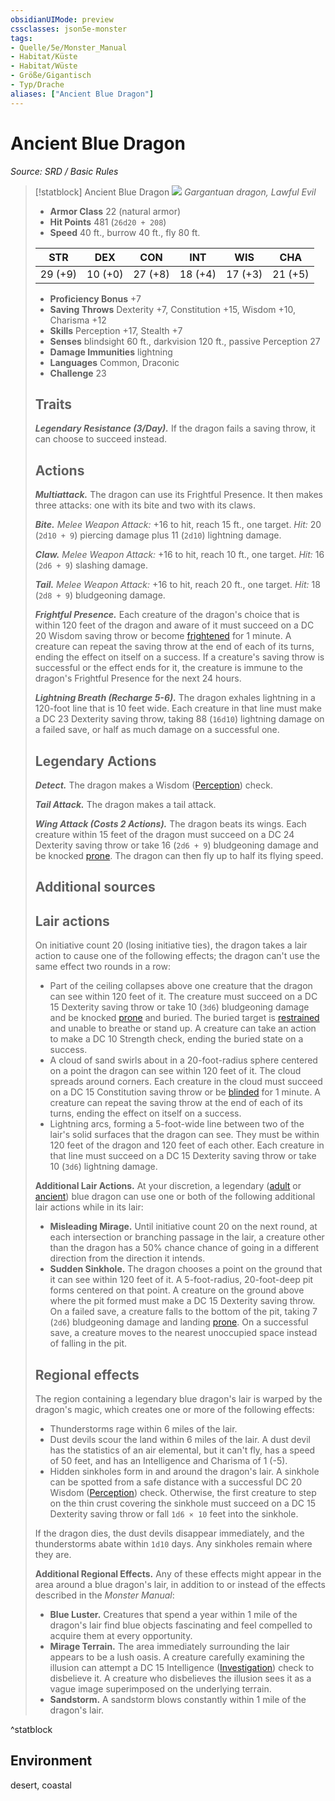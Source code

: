 ```yaml
---
obsidianUIMode: preview
cssclasses: json5e-monster
tags:
- Quelle/5e/Monster_Manual
- Habitat/Küste
- Habitat/Wüste
- Größe/Gigantisch
- Typ/Drache
aliases: ["Ancient Blue Dragon"]
---
```

# Ancient Blue Dragon
*Source: SRD / Basic Rules*  

> [!statblock] Ancient Blue Dragon
> ![](compendium/bestiary/dragon/token/ancient-blue-dragon.png#token)
> *Gargantuan dragon, Lawful Evil*
> 
> - **Armor Class** 22  (natural armor)
> - **Hit Points** 481 (`26d20 + 208`)
> - **Speed** 40 ft., burrow 40 ft., fly 80 ft.
> 
> |STR|DEX|CON|INT|WIS|CHA|
> |:---:|:---:|:---:|:---:|:---:|:---:|
> |29 (+9)|10 (+0)|27 (+8)|18 (+4)|17 (+3)|21 (+5)|
> 
> - **Proficiency Bonus** +7
> - **Saving Throws** Dexterity +7, Constitution +15, Wisdom +10, Charisma +12
> - **Skills** Perception +17, Stealth +7
> - **Senses** blindsight 60 ft., darkvision 120 ft., passive Perception 27
> - **Damage Immunities** lightning
> - **Languages** Common, Draconic
> - **Challenge** 23
> 
> ## Traits
> 
> ***Legendary Resistance (3/Day).*** If the dragon fails a saving throw, it can choose to succeed instead.
> 
> ## Actions
> 
> ***Multiattack.*** The dragon can use its Frightful Presence. It then makes three attacks: one with its bite and two with its claws.
> 
> ***Bite.*** *Melee Weapon Attack:* +16 to hit, reach 15 ft., one target. *Hit:* 20 (`2d10 + 9`) piercing damage plus 11 (`2d10`) lightning damage.
> 
> ***Claw.*** *Melee Weapon Attack:* +16 to hit, reach 10 ft., one target. *Hit:* 16 (`2d6 + 9`) slashing damage.
> 
> ***Tail.*** *Melee Weapon Attack:* +16 to hit, reach 20 ft., one target. *Hit:* 18 (`2d8 + 9`) bludgeoning damage.
> 
> ***Frightful Presence.*** Each creature of the dragon's choice that is within 120 feet of the dragon and aware of it must succeed on a DC 20 Wisdom saving throw or become [frightened](rules/conditions.md#frightened) for 1 minute. A creature can repeat the saving throw at the end of each of its turns, ending the effect on itself on a success. If a creature's saving throw is successful or the effect ends for it, the creature is immune to the dragon's Frightful Presence for the next 24 hours.
> 
> ***Lightning Breath (Recharge 5-6).*** The dragon exhales lightning in a 120-foot line that is 10 feet wide. Each creature in that line must make a DC 23 Dexterity saving throw, taking 88 (`16d10`) lightning damage on a failed save, or half as much damage on a successful one.
> 
> ## Legendary Actions
> 
> ***Detect.*** The dragon makes a Wisdom ([Perception](rules/skills.md#Perception)) check.
> 
> ***Tail Attack.*** The dragon makes a tail attack.
> 
> ***Wing Attack (Costs 2 Actions).*** The dragon beats its wings. Each creature within 15 feet of the dragon must succeed on a DC 24 Dexterity saving throw or take 16 (`2d6 + 9`) bludgeoning damage and be knocked [prone](rules/conditions.md#prone). The dragon can then fly up to half its flying speed.
> 
> ## Additional sources
> 
> 
> 
> ## Lair actions
> 
> On initiative count 20 (losing initiative ties), the dragon takes a lair action to cause one of the following effects; the dragon can't use the same effect two rounds in a row:
> 
> - Part of the ceiling collapses above one creature that the dragon can see within 120 feet of it. The creature must succeed on a DC 15 Dexterity saving throw or take 10 (`3d6`) bludgeoning damage and be knocked [prone](rules/conditions.md#prone) and buried. The buried target is [restrained](rules/conditions.md#restrained) and unable to breathe or stand up. A creature can take an action to make a DC 10 Strength check, ending the buried state on a success.  
> - A cloud of sand swirls about in a 20-foot-radius sphere centered on a point the dragon can see within 120 feet of it. The cloud spreads around corners. Each creature in the cloud must succeed on a DC 15 Constitution saving throw or be [blinded](rules/conditions.md#blinded) for 1 minute. A creature can repeat the saving throw at the end of each of its turns, ending the effect on itself on a success.  
> - Lightning arcs, forming a 5-foot-wide line between two of the lair's solid surfaces that the dragon can see. They must be within 120 feet of the dragon and 120 feet of each other. Each creature in that line must succeed on a DC 15 Dexterity saving throw or take 10 (`3d6`) lightning damage.  
> 
> **Additional Lair Actions.** At your discretion, a legendary ([adult](compendium/bestiary/dragon/adult-blue-dragon.md) or [ancient](compendium/bestiary/dragon/ancient-blue-dragon.md)) blue dragon can use one or both of the following additional lair actions while in its lair:
> 
> - **Misleading Mirage.** Until initiative count 20 on the next round, at each intersection or branching passage in the lair, a creature other than the dragon has a 50% chance chance of going in a different direction from the direction it intends.  
> - **Sudden Sinkhole.** The dragon chooses a point on the ground that it can see within 120 feet of it. A 5-foot-radius, 20-foot-deep pit forms centered on that point. A creature on the ground above where the pit formed must make a DC 15 Dexterity saving throw. On a failed save, a creature falls to the bottom of the pit, taking 7 (`2d6`) bludgeoning damage and landing [prone](rules/conditions.md#prone). On a successful save, a creature moves to the nearest unoccupied space instead of falling in the pit.  
> 
> ## Regional effects
> 
> The region containing a legendary blue dragon's lair is warped by the dragon's magic, which creates one or more of the following effects:
> 
> - Thunderstorms rage within 6 miles of the lair.  
> - Dust devils scour the land within 6 miles of the lair. A dust devil has the statistics of an air elemental, but it can't fly, has a speed of 50 feet, and has an Intelligence and Charisma of 1 (-5).  
> - Hidden sinkholes form in and around the dragon's lair. A sinkhole can be spotted from a safe distance with a successful DC 20 Wisdom ([Perception](rules/skills.md#Perception)) check. Otherwise, the first creature to step on the thin crust covering the sinkhole must succeed on a DC 15 Dexterity saving throw or fall `1d6 × 10` feet into the sinkhole.  
> 
> If the dragon dies, the dust devils disappear immediately, and the thunderstorms abate within `1d10` days. Any sinkholes remain where they are.
> 
> **Additional Regional Effects.** Any of these effects might appear in the area around a blue dragon's lair, in addition to or instead of the effects described in the *Monster Manual*:
> 
> - **Blue Luster.** Creatures that spend a year within 1 mile of the dragon's lair find blue objects fascinating and feel compelled to acquire them at every opportunity.  
> - **Mirage Terrain.** The area immediately surrounding the lair appears to be a lush oasis. A creature carefully examining the illusion can attempt a DC 15 Intelligence ([Investigation](rules/skills.md#Investigation)) check to disbelieve it. A creature who disbelieves the illusion sees it as a vague image superimposed on the underlying terrain.  
> - **Sandstorm.** A sandstorm blows constantly within 1 mile of the dragon's lair.  
^statblock

## Environment

desert, coastal